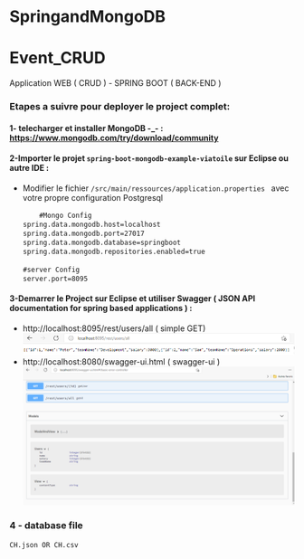 # SpringandMongoDB
# Event_CRUD
Application WEB ( CRUD ) - SPRING BOOT ( BACK-END ) 

### Etapes a suivre pour deployer le project complet:

#### 1- telecharger et installer MongoDB -_- : https://www.mongodb.com/try/download/community
   
#### 2-Importer le projet `spring-boot-mongodb-example-viatoile` sur Eclipse ou autre IDE :

- Modifier le fichier `/src/main/ressources/application.properties ` avec votre propre configuration Postgresql

    ```
		#Mongo Config
    spring.data.mongodb.host=localhost
    spring.data.mongodb.port=27017
    spring.data.mongodb.database=springboot
    spring.data.mongodb.repositories.enabled=true
    
    #server Config
    server.port=8095
    ```    
	
#### 3-Demarrer le Project sur Eclipse et utiliser Swagger ( JSON API documentation for spring based applications ) :
  - http://localhost:8095/rest/users/all ( simple GET)
  	![](/images/image1-1.png)
  - http://localhost:8080/swagger-ui.html ( swagger-ui )
	![](/images/image2.png)
### 4 - database file 
	CH.json OR CH.csv
    
